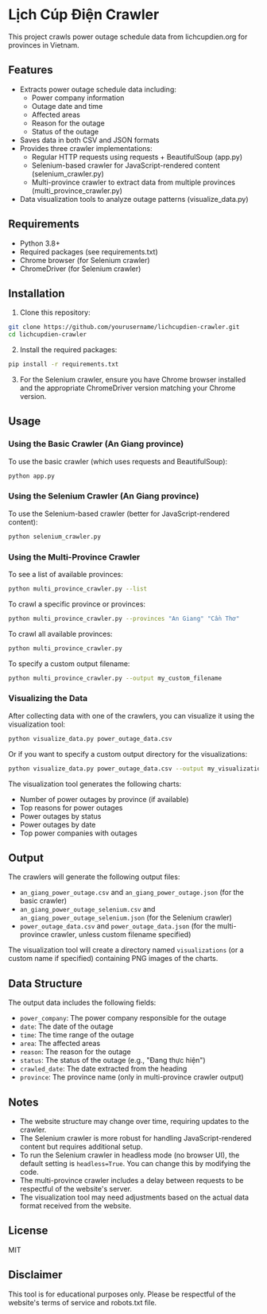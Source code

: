 # Lịch Cúp Điện Crawler

This project crawls power outage schedule data from lichcupdien.org for provinces in Vietnam.

## Features

- Extracts power outage schedule data including:
  - Power company information
  - Outage date and time
  - Affected areas
  - Reason for the outage
  - Status of the outage
- Saves data in both CSV and JSON formats
- Provides three crawler implementations:
  - Regular HTTP requests using requests + BeautifulSoup (app.py)
  - Selenium-based crawler for JavaScript-rendered content (selenium_crawler.py)
  - Multi-province crawler to extract data from multiple provinces (multi_province_crawler.py)
- Data visualization tools to analyze outage patterns (visualize_data.py)

## Requirements

- Python 3.8+
- Required packages (see requirements.txt)
- Chrome browser (for Selenium crawler)
- ChromeDriver (for Selenium crawler)

## Installation

1. Clone this repository:
```bash
git clone https://github.com/yourusername/lichcupdien-crawler.git
cd lichcupdien-crawler
```

2. Install the required packages:
```bash
pip install -r requirements.txt
```

3. For the Selenium crawler, ensure you have Chrome browser installed and the appropriate ChromeDriver version matching your Chrome version.

## Usage

### Using the Basic Crawler (An Giang province)

To use the basic crawler (which uses requests and BeautifulSoup):

```bash
python app.py
```

### Using the Selenium Crawler (An Giang province)

To use the Selenium-based crawler (better for JavaScript-rendered content):

```bash
python selenium_crawler.py
```

### Using the Multi-Province Crawler

To see a list of available provinces:

```bash
python multi_province_crawler.py --list
```

To crawl a specific province or provinces:

```bash
python multi_province_crawler.py --provinces "An Giang" "Cần Thơ"
```

To crawl all available provinces:

```bash
python multi_province_crawler.py
```

To specify a custom output filename:

```bash
python multi_province_crawler.py --output my_custom_filename
```

### Visualizing the Data

After collecting data with one of the crawlers, you can visualize it using the visualization tool:

```bash
python visualize_data.py power_outage_data.csv
```

Or if you want to specify a custom output directory for the visualizations:

```bash
python visualize_data.py power_outage_data.csv --output my_visualizations
```

The visualization tool generates the following charts:
- Number of power outages by province (if available)
- Top reasons for power outages
- Power outages by status
- Power outages by date
- Top power companies with outages

## Output

The crawlers will generate the following output files:

- `an_giang_power_outage.csv` and `an_giang_power_outage.json` (for the basic crawler)
- `an_giang_power_outage_selenium.csv` and `an_giang_power_outage_selenium.json` (for the Selenium crawler)
- `power_outage_data.csv` and `power_outage_data.json` (for the multi-province crawler, unless custom filename specified)

The visualization tool will create a directory named `visualizations` (or a custom name if specified) containing PNG images of the charts.

## Data Structure

The output data includes the following fields:

- `power_company`: The power company responsible for the outage
- `date`: The date of the outage
- `time`: The time range of the outage
- `area`: The affected areas
- `reason`: The reason for the outage
- `status`: The status of the outage (e.g., "Đang thực hiện")
- `crawled_date`: The date extracted from the heading
- `province`: The province name (only in multi-province crawler output)

## Notes

- The website structure may change over time, requiring updates to the crawler.
- The Selenium crawler is more robust for handling JavaScript-rendered content but requires additional setup.
- To run the Selenium crawler in headless mode (no browser UI), the default setting is `headless=True`. You can change this by modifying the code.
- The multi-province crawler includes a delay between requests to be respectful of the website's server.
- The visualization tool may need adjustments based on the actual data format received from the website.

## License

MIT

## Disclaimer

This tool is for educational purposes only. Please be respectful of the website's terms of service and robots.txt file. 